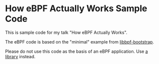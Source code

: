 # How eBPF Actually Works Sample Code

This is sample code for my talk "How eBPF Actually Works".

The eBPF code is based on the "minimal" example from [libbpf-bootstrap](https://github.com/libbpf/libbpf-bootstrap/).

Please do not use this code as the basis of an eBPF application. Use [a library](https://ebpf.io) instead.

